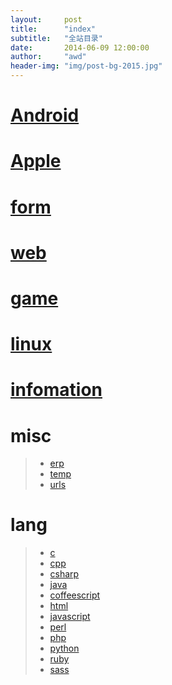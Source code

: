 ```yaml
---
layout:     post
title:      "index"
subtitle:   "全站目录"
date:       2014-06-09 12:00:00
author:     "awd"
header-img: "img/post-bg-2015.jpg"
---
```



# [Android](/android/)

# [Apple](/apple/)

# [form](/form/)

# [web](/web/)

# [game](/game/)

# [linux](/linux/)

# [infomation](/info/)


# misc

> - [erp](/erp)
> - [temp](/temp)
> - [urls](/urls)


# lang

> - [c](/lang/c)
> - [cpp](/lang/cpp)
> - [csharp](/lang/csharp)
> - [java](/lang/java)
> - [coffeescript](/lang/coffeescript)
> - [html](/lang/html)
> - [javascript](/lang/javascript)
> - [perl](/lang/perl)
> - [php](/lang/php)
> - [python](/lang/python)
> - [ruby](/lang/ruby)
> - [sass](/lang/sass)
